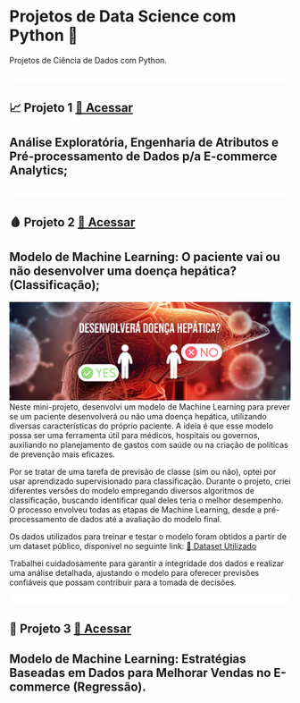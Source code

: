 # Projetos de Data Science com Python 🐍
Projetos de Ciência de Dados com Python.

![Espaço](imgs/espaco_menor.png) 
## 📈 Projeto 1 [🔗 Acessar]()
## Análise Exploratória, Engenharia de Atributos e Pré-processamento de Dados p/a E-commerce Analytics;  

![Espaço](imgs/espaco_menor.png) 
## 🩸 Projeto 2 [🔗 Acessar](MLClassificacao_Doenca_Hepatica/Classificacao-Doenca-Hepatica.ipynb)
## Modelo de Machine Learning: O paciente vai ou não desenvolver uma doença hepática? (Classificação); 
![Representação](imgs/classificacao-img.jpg) 
Neste mini-projeto, desenvolvi um modelo de Machine Learning para prever se um paciente desenvolverá ou não uma doença hepática, utilizando diversas características do próprio paciente. A ideia é que esse modelo possa ser uma ferramenta útil para médicos, hospitais ou governos, auxiliando no planejamento de gastos com saúde ou na criação de políticas de prevenção mais eficazes.  

Por se tratar de uma tarefa de previsão de classe (sim ou não), optei por usar aprendizado supervisionado para classificação. Durante o projeto, criei diferentes versões do modelo empregando diversos algoritmos de classificação, buscando identificar qual deles teria o melhor desempenho. O processo envolveu todas as etapas de Machine Learning, desde a pré-processamento de dados até a avaliação do modelo final.  

Os dados utilizados para treinar e testar o modelo foram obtidos a partir de um dataset público, disponível no seguinte link: [🔗 Dataset Utilizado](https://archive.ics.uci.edu/ml/datasets/ILPD+(Indian+Liver+Patient+Dataset))

Trabalhei cuidadosamente para garantir a integridade dos dados e realizar uma análise detalhada, ajustando o modelo para oferecer previsões confiáveis que possam contribuir para a tomada de decisões.

![Espaço](imgs/espaco_menor.png) 
## 💸 Projeto 3 [🔗 Acessar]()
## Modelo de Machine Learning: Estratégias Baseadas em Dados para Melhorar Vendas no E-commerce (Regressão).  